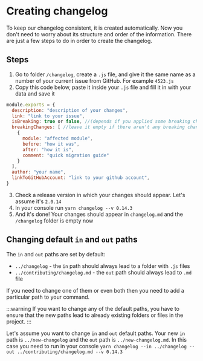 # Creating changelog

To keep our changelog consistent, it is created automatically. 
Now you don't need to worry about its structure and order of the information. 
There are just a few steps to do in order to create the changelog. 

## Steps

1. Go to folder `/changelog`, create a `.js` file, and give it the same name as a number of your current issue from GitHub. For example `4523.js`
2. Copy this code below, paste it inside your `.js` file and fill it in with your data and save it

```js
module.exports = {
  description: "description of your changes",
  link: "link to your issue",
  isBreaking: true or false, //(depends if you applied some breaking changes),
  breakingChanges: [ //leave it empty if there aren't any breaking changes
    {
      module: "affected module",
      before: "how it was",
      after: "how it is",
      comment: "quick migration guide"
    }
  ],
  author: "your name",
  linkToGitHubAccount: "link to your github account",
}
```
3. Check a release version in which your changes should appear. Let's assume it's `2.0.14`
4. In your console run `yarn changelog --v 0.14.3` 
5. And it's done! Your changes should appear in `changelog.md` and the `/changelog` folder is empty now

## Changing default `in` and `out` paths

The `in` and `out` paths are set by default: 
- `../changelog` - the `in` path should always lead to a folder with `.js` files
- `../contributing/changelog.md` - the `out` path should always lead to `.md` file


If you need to change one of them or even both then you need to add a particular path to your command.

:::warning
If you want to change any of the default paths, you have to ensure that the new paths lead to already existing folders or files in the project.
:::

Let's assume you want to change `in` and `out` default paths. Your new `in` path is `../new-changelog` and the `out` path is `../new-changelog.md`. 
In this case you need to run in your console 
`yarn changelog --in ../changelog --out ../contributing/changelog.md --v 0.14.3`
